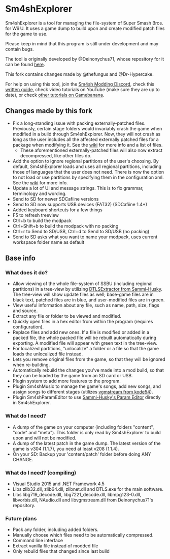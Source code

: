 Sm4shExplorer
===========
Sm4shExplorer is a tool for managing the file-system of Super Smash Bros. for Wii U. It uses a game dump to build upon and create modified patch files for the game to use.

Please keep in mind that this program is still under development and may contain bugs.

The tool is originally developed by @Deinonychus71, whose repository for it can be found [here](https://github.com/Deinonychus71/Sm4shExplorer).

This fork contains changes made by @thefungus and @Dr-Hypercake.

For help on using this tool, join the [Sm4sh Modding Discord](https://discord.gg/EUZJhUJ), check this [written guide](https://gamebanana.com/tools/6294), check video tutorials on YouTube (make sure they are up to date), or check [other tutorials on Gamebanana](https://gamebanana.com/tuts/games/5547).

## Changes made by this fork
- Fix a long-standing issue with packing externally-patched files. Previously, certain stage folders would invariably crash the game when modified in a build through Sm4shExplorer. Now, they will not crash as long as the user includes all the affected externally patched files for a package when modifying it. See the [wiki](https://github.com/Dr-HyperCake/Sm4shExplorer/wiki#including-files-with-stage-folders-to-prevent-crashes) for more info and a list of files.
  - These aforementioned externally-patched files will also now extract decompressed, like other files do.
- Add the option to ignore regional partitions of the user's choosing. By default, Sm4shExplorer loads and uses all regional partitions, including those of languages that the user does not need. There is now the option to not load or use partitions by specifying them in the configuration xml. See the [wiki](https://github.com/Dr-HyperCake/Sm4shExplorer/wiki#using-partition-ignoring) for more info.
- Update a lot of UI and message strings. This is to fix grammar, terminology and wording.
- Send to SD for newer SDCafiine versions
- Send to SD now supports USB devices (FAT32) (SDCafiine 1.4+)
- Added keyboard shortcuts for a few things
 - F5 to refresh treeview
 - Ctrl+b to build the modpack
 - Ctrl+Shift+b to build the modpack with no packing
 - Ctrl+r to Send to SD/USB, Ctrl+d to Send to SD/USB (no packing)
- Send to SD asks what you want to name your modpack, uses current workspace folder name as default

## Base info
### What does it do?
- Allow viewing of the whole file-system of SSBU (including regional partitions) in a tree-view by utilizing [DTLSExtractor from Sammi-Husky](https://github.com/Sammi-Husky/Sm4sh-Tools/tree/master/DTLS). The tree-view will show update files as well; base-game files are in black text, patched files are in blue, and user-modified files are in green.
- View useful information about any file, such as name, path, size, flags and source.
- Extract any file or folder to be viewed and modified.
- Quickly open files in a hex editor from within the program (requires configuration).
- Replace files and add new ones. If a file is modified or added in a packed file, the whole packed file will be rebuilt automatically during exporting. A modified file will appear with green text in the tree-view.
- For localized partitions, "unlocalize" a folder or a file so that the game loads the unlocalized file instead.
- Lets you remove original files from the game, so that they will be ignored when re-building.
- Automatically rebuild the changes you've made into a mod build, so that they can be loaded by the game from an SD card or USB.
- Plugin system to add more features to the program.
- Plugin Sm4shMusic to manage the game's songs, add new songs, and assign songs to different stages (utilizes [vgmstream from kode54](https://github.com/kode54/vgmstream)).
- Plugin Sm4shParamEditor to use [Sammi-Husky's Param Editor](https://github.com/Sammi-Husky/Sm4sh-Tools/tree/master/PARAM) directly in Sm4shExplorer.
 
### What do I need?
- A dump of the game on your computer (including folders "content", "code" and "meta"). This folder is only read by Sm4shExplorer to build upon and will not be modified.
- A dump of the latest patch in the game dump. The latest version of the game is v304 (1.1.7), you need at least v208 (1.1.4).
- On your SD: Backup your 'content/patch' folder before doing ANY CHANGE.

### What do I need? (compiling)
- Visual Studio 2015 and .NET Framework 4.5
- Libs zlib32.dll, zlib64.dll, zlibnet.dll and DTLS.exe for the main software.
- Libs libg719_decode.dll, libg7221_decode.dll, libmpg123-0.dll, libvorbis.dll, NAudio.dll and libvgmstream.dll from Deinonychus71's repository.

### Future plans
- Pack any folder, including added folders.
- Manually choose which files need to be automatically compressed.
- Command line interface
- Extract vanilla file instead of modded file
- Only rebuild files that changed since last build
